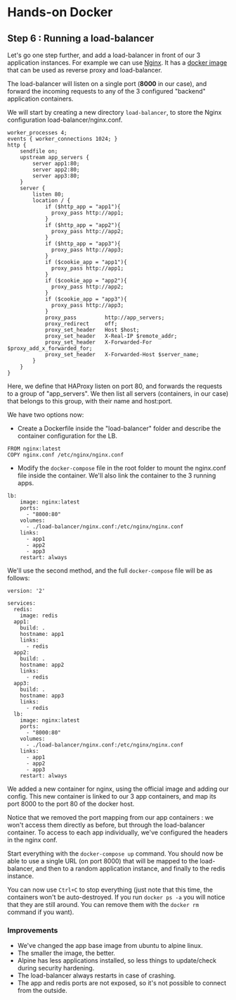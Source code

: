 
# Hands-on Docker

## Step 6 : Running a load-balancer

Let's go one step further, and add a load-balancer in front of our 3 application instances. For example we can use [Nginx](https://www.nginx.com/). It has a [docker image](https://registry.hub.docker.com/_/nginx/) that can be used as reverse proxy and load-balancer.

The load-balancer will listen on a single port (**8000** in our case), and forward the incoming requests to any of the 3 configured "backend" application containers.

We will start by creating a new directory `load-balancer`, to store the Nginx configuration load-balancer/nginx.conf.

```
worker_processes 4;
events { worker_connections 1024; }
http {
    sendfile on;
    upstream app_servers {
        server app1:80;
        server app2:80;
        server app3:80;
    }
    server {
        listen 80;
        location / {
            if ($http_app = "app1"){
              proxy_pass http://app1;
            }
            if ($http_app = "app2"){
              proxy_pass http://app2;
            }
            if ($http_app = "app3"){
              proxy_pass http://app3;
            }
            if ($cookie_app = "app1"){
              proxy_pass http://app1;
            }
            if ($cookie_app = "app2"){
              proxy_pass http://app2;
            }
            if ($cookie_app = "app3"){
              proxy_pass http://app3;
            }
            proxy_pass         http://app_servers;
            proxy_redirect     off;
            proxy_set_header   Host $host;
            proxy_set_header   X-Real-IP $remote_addr;
            proxy_set_header   X-Forwarded-For $proxy_add_x_forwarded_for;
            proxy_set_header   X-Forwarded-Host $server_name;
        }
    }
}
```

Here, we define that HAProxy listen on port 80, and forwards the requests to a group of "app_servers". We then list all servers (containers, in our case) that belongs to this group, with their name and host:port.

We have two options now:

* Create a Dockerfile inside the "load-balancer" folder and describe the container configuration for the LB.
```
FROM nginx:latest
COPY nginx.conf /etc/nginx/nginx.conf

```
* Modify the `docker-compose` file in the root folder to mount the nginx.conf file inside the container. We'll also link the container to the 3 running apps.
```
lb:
    image: nginx:latest
    ports:
      - "8000:80"
    volumes:
      - ./load-balancer/nginx.conf:/etc/nginx/nginx.conf
    links:
      - app1
      - app2
      - app3
    restart: always
```
We'll use the second method, and the full `docker-compose` file will be as follows:
```
version: '2'

services:
  redis:
    image: redis
  app1:
    build: .
    hostname: app1
    links:
      - redis
  app2:
    build: .
    hostname: app2
    links:
      - redis
  app3:
    build: .
    hostname: app3
    links:
      - redis
  lb:
    image: nginx:latest
    ports:
      - "8000:80"
    volumes:
      - ./load-balancer/nginx.conf:/etc/nginx/nginx.conf
    links:
      - app1
      - app2
      - app3
    restart: always
```

We added a new container for nginx, using the official image and adding our config. This new container is linked to our 3 app containers, and map its port 8000 to the port 80 of the docker host.

Notice that we removed the port mapping from our app containers : we won't access them directly as before, but through the load-balancer container. To access to each app individually, we've configured the headers in the nginx conf.

Start everything with the `docker-compose up` command. You should now be able to use a single URL (on port 8000) that will be mapped to the load-balancer, and then to a random application instance, and finally to the redis instance.

You can now use `Ctrl+C` to stop everything (just note that this time, the containers won't be auto-destroyed. If you run `docker ps -a` you will notice that they are still around. You can remove them with the `docker rm` command if you want).

### Improvements

* We've changed the app base image from ubuntu to alpine linux.
 * The smaller the image, the better.
 * Alpine has less applications installed, so less things to update/check during security hardening.
* The load-balancer always restarts in case of crashing.
* The app and redis ports are not exposed, so it's not possible to connect from the outside.

